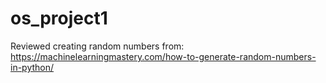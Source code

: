 # os_project1

Reviewed creating random numbers from:
https://machinelearningmastery.com/how-to-generate-random-numbers-in-python/
